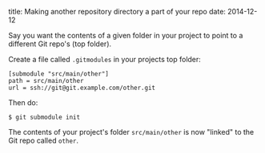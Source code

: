 title: Making another repository directory a part of your repo
date: 2014-12-12

Say you want the contents of a given folder in your project to point
to a different Git repo's (top folder).

Create a file called ```.gitmodules``` in your projects top folder:

    [submodule "src/main/other"]
    path = src/main/other
    url = ssh://git@git.example.com/other.git

Then do:

    $ git submodule init

The contents of your project's folder ```src/main/other``` is now
"linked" to the Git repo called ```other```.


